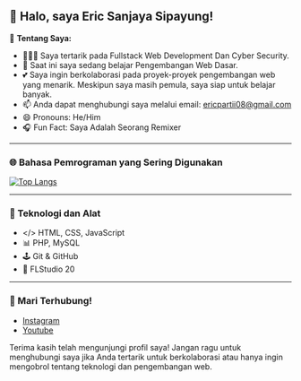 ## 👋 Halo, saya Eric Sanjaya Sipayung!

👤 **Tentang Saya:**
- 🧑🏼‍💻 Saya tertarik pada Fullstack Web Development Dan Cyber Security.
- 🌱 Saat ini saya sedang belajar Pengembangan Web Dasar.
- 💕 Saya ingin berkolaborasi pada proyek-proyek pengembangan web yang menarik. Meskipun saya masih pemula, saya siap untuk belajar banyak.
- 📫 Anda dapat menghubungi saya melalui email: [ericpartii08@gmail.com](ericpartii08@gmail.com)
- 😄 Pronouns: He/Him
- 🎧 Fun Fact: Saya Adalah Seorang Remixer

---

### 🌐 Bahasa Pemrograman yang Sering Digunakan
[![Top Langs](https://github-readme-stats.vercel.app/api/top-langs/?username=EricSNJY&layout=compact)](https://github.com/anuraghazra/github-readme-stats)

---

### 🔧 Teknologi dan Alat
- </> HTML, CSS, JavaScript
- 📊 PHP, MySQL
- 🕹️ Git & GitHub
- 🥭 FLStudio 20 

---

### 🤝 Mari Terhubung!
- [Instagram](https://www.instagram.com/eric_snjy)
- [Youtube](https://www.youtube.com/@Ericsnjy)

Terima kasih telah mengunjungi profil saya! Jangan ragu untuk menghubungi saya jika Anda tertarik untuk berkolaborasi atau hanya ingin mengobrol tentang teknologi dan pengembangan web.
